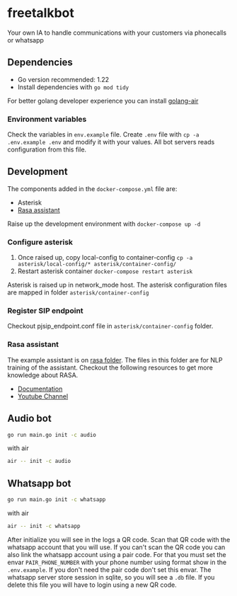 # freetalkbot
Your own IA to handle communications with your customers via phonecalls or whatsapp

## Dependencies

* Go version recommended: 1.22
* Install dependencies with `go mod tidy`

For better golang developer experience you can install [golang-air](https://github.com/cosmtrek/air)

### Environment variables

Check the variables in `env.example` file. Create `.env` file with `cp -a .env.example .env` and modify it with your values. 
All bot servers reads configuration from this file. 

## Development

The components added in the `docker-compose.yml` file are:

* Asterisk
* [Rasa assistant](https://rasa.com/)

Raise up the development environment with `docker-compose up -d`

### Configure asterisk

1. Once raised up, copy local-config to container-config `cp -a asterisk/local-config/* asterisk/container-config/`
2. Restart asterisk container `docker-compose restart asterisk`

Asterisk is raised up in network_mode host. The asterisk configuration files are mapped in folder `asterisk/container-config`

### Register SIP endpoint

Checkout pjsip_endpoint.conf file in `asterisk/container-config` folder.

### Rasa assistant

The example assistant is on [rasa folder](./rasa/). The files in this folder are for NLP training of the assistant.
Checkout the following resources to get more knowledge about RASA.

* [Documentation](https://rasa.com/docs/rasa/training-data-format)
* [Youtube Channel](https://www.youtube.com/@RasaHQ)

## Audio bot

```sh
go run main.go init -c audio
```

with air

```sh
air -- init -c audio
```

## Whatsapp bot

```sh
go run main.go init -c whatsapp
```

with air

```sh
air -- init -c whatsapp
```

After initialize you will see in the logs a QR code. Scan that QR code with the whatsapp account that you will use.
If you can't scan the QR code you can also link the whatsapp account using a pair code. For that you must set the envar `PAIR_PHONE_NUMBER` with 
your phone number using format show in the `.env.example`. If you don't need the pair code don't set this envar.
The whatsapp server store session in sqlite, so you will see a `.db` file. If you delete this file you will have to login using a new QR code.